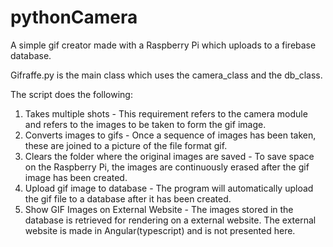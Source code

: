 # pythonCamera
A simple gif creator made with a Raspberry Pi which uploads to a firebase database.

Gifraffe.py is the main class which uses the camera_class and the db_class.

The script does the following:

1. Takes multiple shots - This requirement refers to the camera module and refers to the images to be taken to form the gif image.
2. Converts images to gifs - Once a sequence of images has been taken, these are joined to a picture of the file format gif.
3. Clears the folder where the original images are saved - To save space on the Raspberry Pi, the images are continuously erased after the gif image has been created.
4. Upload gif image to database - The program will automatically upload the gif file to a database after it has been created.
5. Show GIF Images on External Website - The images stored in the database is retrieved for rendering on a external website. The external website is made in Angular(typescript) and is not presented here.
